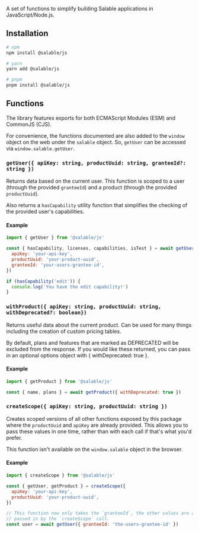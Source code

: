 A set of functions to simplify building Salable applications in
JavaScript/Node.js.

## Installation

```sh
# npm
npm install @salable/js

# yarn
yarn add @salable/js

# pnpm
pnpm install @salable/js
```

## Functions

The library features exports for both ECMAScript Modules (ESM) and CommonJS
(CJS).

For convenience, the functions documented are also added to the `window` object
on the web under the `salable` object. So, `getUser` can be accessed via
`window.salable.getUser`.

### `getUser({ apiKey: string, productUuid: string, granteeId?: string })`

Returns data based on the current user. This function is scoped to a user
(through the provided `granteeId`) and a product (through the provided
`productUuid`).

Also returns a `hasCapability` utility function that simplifies the checking of
the provided user's capabilities.

#### Example

```js
import { getUser } from '@salable/js'

const { hasCapability, licenses, capabilities, isTest } = await getUser({
  apiKey: 'your-api-key',
  productUuid: 'your-product-uuid',
  granteeId: 'your-users-grantee-id',
})

if (hasCapability('edit')) {
  console.log('You have the edit capability!')
}
```

### `withProduct({ apiKey: string, productUuid: string, withDeprecated?: boolean})`

Returns useful data about the current product. Can be used for many things
including the creation of custom pricing tables.

By default, plans and features that are marked as DEPRECATED will be excluded
from the response. If you would like these returned, you can pass in an optional
options object with { withDeprecated: true }.

#### Example

```js
import { getProduct } from '@salable/js'

const { name, plans } = await getProduct({ withDeprecated: true })
```

### `createScope({ apiKey: string, productUuid: string })`

Creates scoped versions of all other functions exposed by this package where the
`productUuid` and `apiKey` are already provided. This allows you to pass these
values in one time, rather than with each call if that's what you'd prefer.

This function isn't available on the `window.salable` object in the browser.

#### Example

```js
import { createScope } from '@salable/js'

const { getUser, getProduct } = createScope({
  apiKey: 'your-api-key',
  productUuid: 'your-product-uuid',
})

// This function now only takes the `granteeId`, the other values are already
// passed in by the `createScope` call.
const user = await getUser({ granteeId: 'the-users-grantee-id' })
```
